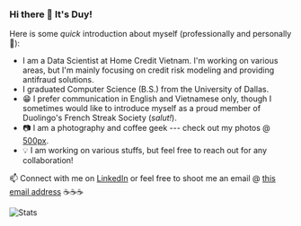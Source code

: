 ### Hi there 👋 It's Duy!

Here is some *quick* introduction about myself (professionally and personally 🍻):
- I am a Data Scientist at Home Credit Vietnam. I'm working on various areas, but I'm mainly focusing on credit risk modeling and providing antifraud solutions.
- I graduated Computer Science (B.S.) from the University of Dallas.
- 😁 I prefer communication in English and Vietnamese only, though I sometimes would like to introduce myself as a proud member of Duolingo's French Streak Society (*salut!*).
- 📷 I am a photography and coffee geek --- check out my photos @ [500px](https://500px.com/p/nerdgreatdustin).
- 💡 I am working on various stuffs, but feel free to reach out for any collaboration!

📫 Connect with me on [LinkedIn](https://linkedin.com/in/caominhduy) or feel free to shoot me an email @ [this email address](mailto:caominhduy@gmail.com)
☕☕☕

![Stats](https://github-readme-stats.vercel.app/api?username=caominhduy&count_private=true&show_icons=true&theme=dracula&hide_rank=True)
